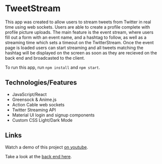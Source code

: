 # TweetStream

This app was created to allow users to stream tweets from Twitter in real time using web sockets. Users are able to create a profile complete with profile picture uploads. The main feature is the event stream, where users fill out a form with an event name, and a hashtag to follow, as well as a streaming time which sets a timeout on the TwitterStream. Once the event page is loaded users can start streaming and all tweets matching the hashtag will be displayed on the screen as soon as they are recieved on the back end and broadcasted to the client.

To run this app, run `npm install` and `npm start`.

## Technologies/Features

- JavaScript/React
- Greensock & Anime.js
- Action Cable web sockets
- Twitter Streaming API
- Material UI login and signup components
- Custom CSS Light/Dark Mode

## Links

Watch a demo of this project [on youtube](https://www.youtube.com/watch?v=urTOZf8Z2A4).

Take a look at the [back end here](https://github.com/e-papanicolas/tweet-back-end).
